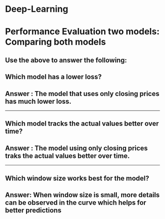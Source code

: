 # Deep-Learning

# Performance Evaluation two models: Comparing both models 

## Use the above to answer the following:

   ## Which model has a lower loss?
   ## Answer : The model that uses only closing prices has much lower loss. 
   _____________________________________________________________________________________________________
   
   ## Which model tracks the actual values better over time?
   ## Answer : The model using only closing prices traks the actual values better over time. 

________________________________________________________________________________________________________________
   ## Which window size works best for the model?
  ## Answer: When window size is small, more details can be observed in the curve which helps for better predictions 
